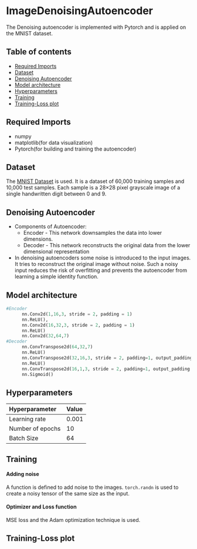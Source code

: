 # ImageDenoisingAutoencoder

The Denoising autoencoder is implemented with Pytorch and is applied on the MNIST dataset.


## Table of contents

 - [Required Imports](#required-imports)
 - [Dataset](#dataset)
 - [Denoising Autoencoder](#denoising-autoencoder)
 - [Model architecture](#model-architecture)
 - [Hyperparameters](#hyperparameters)
 - [Training](#training)
 - [Training-Loss plot](#training-loss-plot)   
## Required Imports

* numpy
* matplotlib(for data visualization)
* Pytorch(for building and training the autoencoder)
## Dataset
The [MNIST Dataset](http://yann.lecun.com/exdb/mnist/) is used. It is a dataset of 60,000 training samples and 10,000 test samples. Each sample is a 28×28 pixel grayscale image of a single handwritten digit between 0 and 9.

## Denoising Autoencoder
* Components of Autoencoder:
    * Encoder - This network downsamples the data into lower dimensions.
    * Decoder - This network reconstructs the original data from the lower dimensional representation
* In denoising autoencoders some noise is introduced to the input images. It tries to reconstruct the original image without noise. Such a noisy input reduces the risk of overfitting and prevents the autoencoder from learning a simple identity function.

## Model architecture
```python
#Encoder
      nn.Conv2d(1,16,3, stride = 2, padding = 1)
      nn.ReLU(),
      nn.Conv2d(16,32,3, stride = 2, padding = 1)
      nn.ReLU()
      nn.Conv2d(32,64,7)
#Decoder
      nn.ConvTranspose2d(64,32,7)
      nn.ReLU()
      nn.ConvTranspose2d(32,16,3, stride = 2, padding=1, output_padding = 1)
      nn.ReLU()
      nn.ConvTranspose2d(16,1,3, stride = 2, padding=1, output_padding = 1)
      nn.Sigmoid()    
```

## Hyperparameters

|Hyperparameter     |Value |
| :----------- | :----------- |
| Learning rate      | 0.001      |
| Number of epochs   | 10       |
| Batch Size     | 64      |

## Training

#### Adding noise
A function is defined to add noise to the images. `torch.randn` is used to create a noisy tensor of the same size as the input.
#### Optimizer and Loss function
MSE loss and the Adam optimization technique is used.

## Training-Loss plot


